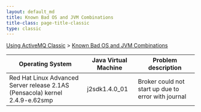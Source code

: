 ```yaml
---
layout: default_md
title: Known Bad OS and JVM Combinations 
title-class: page-title-classic
type: classic
---
```


[Using ActiveMQ Classic](using-activemq-classic) > [Known Bad OS and JVM Combinations](known-bad-os-and-jvm-combinations)


Operating System|Java Virtual Machine|Problem description
---|---|---
Red Hat Linux Advanced Server release 2.1AS (Pensacola) kernel 2.4.9-e.62smp|j2sdk1.4.0_01|Broker could not start up due to error with journal

